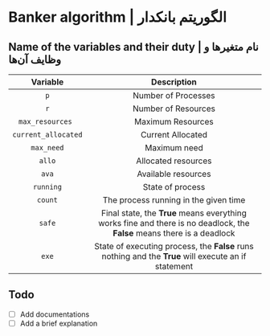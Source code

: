 # Banker algorithm | الگوریتم بانکدار 
## Name of the variables and their duty | نام متغیرها و وظایف آن‌ها

| Variable | Description |
| :---: | :---: |
| `p` | Number of Processes |
| `r` | Number of Resources |
| `max_resources ` | Maximum Resources |
| `current_allocated` | Current Allocated |
| `max_need` | Maximum need |
| `allo` | Allocated resources | 
| `ava` | Available resources |
| `running` | State of process |
| `count` | The process running in the given time | 
| `safe` | Final state, the **True** means everything works fine and there is no deadlock, the **False** means there is a deadlock | 
| `exe` | State of executing process, the **False** runs nothing and the **True** will execute an if statement  |

## Todo

* [ ] Add documentations
* [ ] Add a brief explanation
